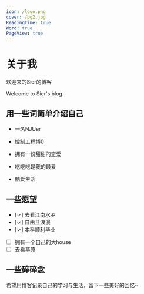 ```yaml
---
icon: /logo.png
cover: /bg2.jpg
ReadingTime: true
Word: true
PageView: true
---
```


# 关于我

欢迎来的Sier的博客

Welcome to Sier's blog.

## 用一些词简单介绍自己

- 一名NJUer

- 控制工程博0

- 拥有一份甜甜的恋爱

- 吃吃吃是我的最爱

- 酷爱生活

## 一些愿望

- [✓] 去看江南水乡
- [✓] 自由且浪漫
- [✓] 本科顺利毕业
- [ ] 拥有一个自己的大house
- [ ] 去看草原

## 一些碎碎念

希望用博客记录自己的学习与生活，留下一些美好的回忆~